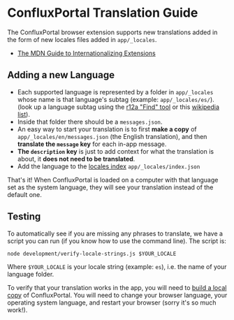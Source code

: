 # ConfluxPortal Translation Guide

The ConfluxPortal browser extension supports new translations added in the form
of new locales files added in `app/_locales`.

- [The MDN Guide to Internationalizing
  Extensions](https://developer.mozilla.org/en-US/Add-ons/WebExtensions/Internationalization)

## Adding a new Language

- Each supported language is represented by a folder in `app/_locales` whose
  name is that language's subtag (example: `app/_locales/es/`). (look up a
  language subtag using the [r12a "Find"
  tool](https://r12a.github.io/app-subtags/) or this [wikipedia
  list](https://en.wikipedia.org/wiki/List_of_ISO_639-1_codes)).
- Inside that folder there should be a `messages.json`.
- An easy way to start your translation is to first **make a copy** of
  `app/_locales/en/messages.json` (the English translation), and then
  **translate the `message` key** for each in-app message.
- **The `description` key** is just to add context for what the translation is
  about, it **does not need to be translated**.
- Add the language to the [locales
  index](https://github.com/Conflux-Chain/conflux-portal/blob/master/app/_locales/index.json)
  `app/_locales/index.json`


That's it! When ConfluxPortal is loaded on a computer with that language set as
the system language, they will see your translation instead of the default one.

## Testing

To automatically see if you are missing any phrases to translate, we have a
script you can run (if you know how to use the command line). The script is:

```
node development/verify-locale-strings.js $YOUR_LOCALE
```

Where `$YOUR_LOCALE` is your locale string (example: `es`), i.e. the name of
your language folder.

To verify that your translation works in the app, you will need to [build a
local copy](https://github.com/Conflux-Chain/conflux-portal#building-locally) of
ConfluxPortal. You will need to change your browser language, your operating
system language, and restart your browser (sorry it's so much work!).

